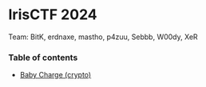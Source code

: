 # IrisCTF 2024

Team: BitK, erdnaxe, mastho, p4zuu, Sebbb, W00dy, XeR

### Table of contents
* [Baby Charge (crypto)](babycharge)

